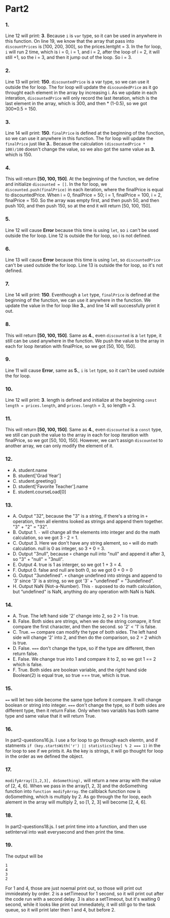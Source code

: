 # Part2
### 1. 
Line 12 will print: **3**. Because `i` is `var` type, so it can be used in anywhere in this function. On line 19, we know that the array that pass into `discountPrices` is [100, 200, 300], so the prices.lentght = 3. In the for loop, `i` will run 2 time, which is i = 0, i = 1, and i = 2, after the loop of i = 2, it will still +1, so the i = 3, and then it jump out of the loop. So i = 3.
### 2. 
Line 13 will print: **150**. `discountedPrice` is a var type, so we can use it outside the for loop. The for loop will update the `discoundedPrice` as it go throught each element in the array by increasing i. As we update in each interation, `discountedPrice` will only record the last iteration, which is the last element in the array, which is 300, and then * (1-0.5), so we got 300*0.5 = 150.
### 3. 
Line 14 will print: **150**. `finalPrice` is defined at the beginning of the function, so we can use it anywhere in this function. The for loop will update the `finalPrice` just like **3.**. Becasue the calculation ```(discountedPrice * 100)/100``` doesn't change the value, so we also got the same value as **3.** which is 150.  
### 4. 
This will return **[50, 100, 150]**. At the beginning of the function, we  define and initialize `discounted = []`. In the for loop, we `discounted.push(finalPrice)` in each iteration, where the finalPrice is equal to discountedPrice. When i = 0, finalPrice = 50; i = 1, finalPrice = 100, i = 2, finalPrice = 150. So the array was empty first, and then push 50, and then push 100, and then push 150, so at the end it will return [50, 100, 150].
### 5. 
Line 12 will cause **Error** because this time is using `let`, so `i` can't be used outside the for loop. Line 12 is outside the for loop, so i is not defined. 
### 6. 
Line 13 will cause **Error** because this time is using `let`, so `discountedPrice` can't be used outside the for loop. Line 13 is outside the for loop, so it's not defined.
### 7. 
Line 14 will print: **150**. Eventhough  a `let` type,  `finalPrice` is defined at the beginning of the function, we can use it anywhere in the function. We update the value in the for loop like **3.**, and line 14 will successfully print it out. 
### 8. 
This will return **[50, 100, 150]**. Same as **4.**, even `discounted` is a `let` type, it still can be used anywhere in the function. We push the value to the array in each for loop iteration with finalPrice, so we got [50, 100, 150].
### 9. 
Line 11 will cause **Error**, same as **5.**, `i` is `let` type, so it can't be used outside the for loop.
### 10. 
Line 12 will print: **3**. length is defined and initialize at the beginning `const length = prices.length`, and `prices.length` = 3, so length = 3. 
### 11. 
This will return **[50, 100, 150]**. Same as **4.**, even `discounted` is a `const` type, we still can push the value to the array in each for loop iteration with finalPrice, so we got [50, 100, 150]. However, we can't assign `discounted` to another array, we can only modify the element of it. 
### 12. 
- A. student.name
- B. student['Grad Year']
- C. student.greeting()
- D. student['Favorite Teacher'].name
- E. student.courseLoad[0]
### 13.  
- A. Output "32", because the "3" is a string, if there's a string in `+` operation, then all elemtns looked as strings and append them together. "3" + "2" = "32".
- B. Output 1. `-` will change all the elements into integer and do the math calculation, so we got 3 - 2 = 1.
- C. Output 3. Here we don't have any string alement, so `+` will do math calculation. null is 0 as integer, so 3 + 0 = 3.
- D. Output "3null", because `+` change null into "null" and append it after 3, so "3" + "null" = "3null".
- E. Output 4. true is 1 as interger, so we got 1 + 3 = 4.
- F. Output 0. false and null are both 0, so we got 0 + 0 = 0
- G. Output "3undefined". `+` change undefined into strings and append to '3' since '3' is a string, so we got '3' + "undefined" = "3undefined".
- H. Output NaN (Not-a-Number). This `-` suposed to do math calculation, but “undefined" is NaN, anything do any operation with NaN is NaN. 
### 14.  
- A. True. The left hand side '2' change into 2, so 2 > 1 is true. 
- B. False. Both sides are strings, when we do the string comapre, it first compare the first character, and then the second. so '2' < '1' is false.
- C. True. `==` compare can modify the type of both sides. The left hand side will change '2' into 2, and then do the comparison, so 2 = 2 which is true. 
- D. False. `===` don't change the type, so if the type are different, then return false. 
- E. False. We change true into 1 and compare it to 2, so we got 1 == 2 which is false.
- F. True. Both sides are boolean variable, and the right hand side Boolean(2) is equal true, so true === true, which is true. 
### 15.  
`==` will let two side become the same type before it compare. It will change boolean or string into integer. `===` don't change the type, so if both sides are different type, then it return False. Only when two variabls has both same type and same value that it will return True. 
### 16.
In part2-questions16.js. I use a for loop to go through each elemtn, and if statments `if (key.startsWith('r') || statistics[key] % 2 === 1)` in the for loop to see if we prints it. As the key is strings, it will go thought for loop in the order as we defined the object.
### 17.  
`modifyArray([1,2,3], doSomething),` will return a new array with the value of [2, 4, 6]. When we pass in the array[1, 2, 3] and the doSomething function into `function modifyArray`. the callblack function now is doSomething, which is multiply by 2. As go through the for loop, each alement in the array will multiply 2, so [1, 2, 3] will become [2, 4, 6].
### 18.  
In part2-questions18.js. I set print time into a function, and then use setInterval into wait everysecond and then print the time.
### 19.  
The output will be 
```
1 
4
3
2
```
For 1 and 4, those are just noemal print out, so those will print out immideately by order. 2 is a setTimeout for 1 second, so it will print out after the code run with a second delay. 3 is also a setTimeout, but it's waiting 0 second, while it looks like print out immediately, it will still go to the task queue, so it will print later then 1 and 4, but before 2. 